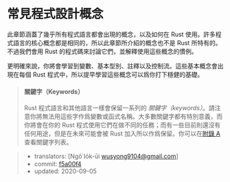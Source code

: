 # 常見程式設計概念

此章節涵蓋了幾乎所有程式語言都會出現的概念，以及如何在 Rust 使用。許多程式語言的核心概念都是相同的，所以此章節所介紹的概念也不是 Rust 所特有的。不過我們會用 Rust 的程式碼來討論它們，並解釋使用這些概念的慣例。

更明確來說，你將會學習到變數、基本型別、註釋以及控制流。這些基本概念會出現在每個 Rust 程式中，所以提早學習這些概念可以爲你打下穩健的基礎。

> #### 關鍵字（Keywords）
>
> Rust 程式語言和其他語言一樣會保留一系列的 *關鍵字（keywords）*。請注意你將無法用這些字作爲變數或函式名稱。大多數關鍵字都有特別意義，而你將會在你的 Rust 程式使用它們在做不同的任務；而有一些目前則還沒有任何用途，但是在未來可能會被 Rust 加入所以作爲保留。你可以在[附錄 A][appendix_a] 查看關鍵字列表。

[appendix_a]: appendix-01-keywords.md

> - translators: [Ngô͘ Io̍k-ūi <wusyong9104@gmail.com>]
> - commit: [f5a00f4](https://github.com/rust-lang/book/blob/f5a00f4d5107d5e69f556dcae9e91685c9f414d8/src/ch03-00-common-programming-concepts.md)
> - updated: 2020-09-05